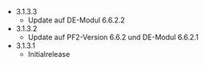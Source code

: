 - 3.1.3.3
    -  Update auf DE-Modul 6.6.2.2
- 3.1.3.2
    -  Update auf PF2-Version 6.6.2 und DE-Modul 6.6.2.1
- 3.1.3.1
    - Initialrelease
